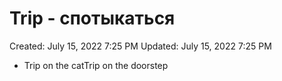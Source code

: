 # Trip - спотыкаться

Created: July 15, 2022 7:25 PM
Updated: July 15, 2022 7:25 PM

- Trip on the catTrip on the doorstep